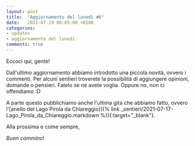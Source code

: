 ```yaml
---
layout: post
title:  "Aggiornamento del lunedì #6"
date:   2021-07-19 08:05:00 +0100
categories: 
- updates
- aggiornamento del lunedì
comments: true
---
```

Eccoci qui, gente!

Dall'ultimo aggiornamento abbiamo introdotto una piccola novità, ovvero i commenti. Per alcuni sentieri troverete la possibilità di aggiungere opinioni, domande o pensieri. Fatelo se ne avete voglia. Oppure no, non ci offendiamo :D

A parte questo pubblichiamo anche l'ultima gita che abbiamo fatto, ovvero l'[anello del Lago Pirola da Chiareggio]({% link _sentieri/2021-07-17-Lago_Pirola_da_Chiareggio.markdown %}){:target="_blank"}.

Alla prossima e come sempre,

_Buon cammino_!